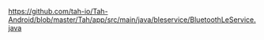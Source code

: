 https://github.com/tah-io/Tah-Android/blob/master/Tah/app/src/main/java/bleservice/BluetoothLeService.java